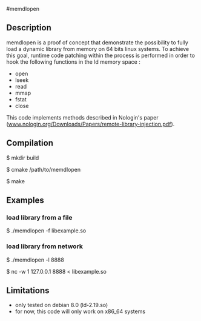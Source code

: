#memdlopen

## Description

memdlopen is a proof of concept that demonstrate the possibility to fully load a dynamic library from memory on 64 bits linux systems.
To achieve this goal, runtime code patching within the process is performed in order to hook the following functions in the ld memory space : 
* open
* lseek
* read
* mmap
* fstat
* close

This code implements methods described in Nologin's paper (www.nologin.org/Downloads/Papers/remote-library-injection.pdf).

## Compilation

$ mkdir build

$ cmake /path/to/memdlopen

$ make

## Examples

### load library from a file
$ ./memdlopen -f libexample.so

### load library from network
$ ./memdlopen -l 8888

$ nc -w 1 127.0.0.1 8888 < libexample.so 

## Limitations
* only tested on debian 8.0 (ld-2.19.so)
* for now, this code will only work on x86_64 systems 
